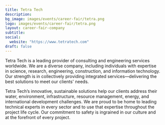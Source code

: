 ```yaml
---
title: Tetra Tech
description:
bg_image: images/events/career-fair/tetra.png
logo: images/events/career-fair/tetra.png
layout: career-fair-company
subtitle:
social:
  website: "https://www.tetratech.com"
draft: false
---
```


Tetra Tech is a leading provider of consulting and engineering services worldwide. We are a diverse company, including individuals with expertise in science, research, engineering, construction, and information technology. Our strength is in collectively providing integrated services—delivering the best solutions to meet our clients' needs.

Tetra Tech’s innovative, sustainable solutions help our clients address their water, environment, infrastructure, resource management, energy, and international development challenges. We are proud to be home to leading technical experts in every sector and to use that expertise throughout the project life cycle. Our commitment to safety is ingrained in our culture and at the forefront of every project.
